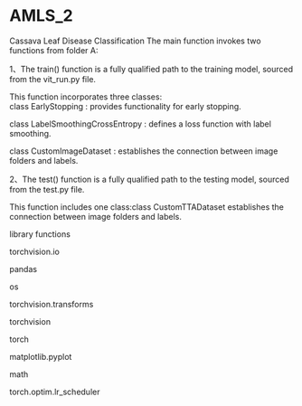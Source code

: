 # AMLS_2
Cassava Leaf Disease Classification 
The main function invokes two functions from folder A:  

1、The train() function is a fully qualified path to the training model, sourced from the vit_run.py file.  

This function incorporates three classes:  
class EarlyStopping  :                 provides functionality for early stopping.  

class LabelSmoothingCrossEntropy    : defines a loss function with label smoothing.  

class CustomImageDataset         :     establishes the connection between image folders and labels.  


2、The test() function is a fully qualified path to the testing model, sourced from the test.py file.   

This function includes one class:class CustomTTADataset                establishes the connection between image folders and labels.  


library functions  

torchvision.io  

pandas  

os  

torchvision.transforms  

torchvision   

torch  

matplotlib.pyplot  

math   

torch.optim.lr_scheduler
